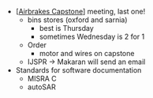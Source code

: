 - [[Airbrakes Capstone]] meeting, last one!
	- bins stores (oxford and sarnia)
		- best is Thursday
		- sometimes Wednesday is 2 for 1
	- Order
		- motor and wires on capstone
	- IJSPR -> Makaran will send an email
- Standards for software documentation
	- MISRA C
	- autoSAR

[//begin]: # "Autogenerated link references for markdown compatibility"
[Airbrakes Capstone]: <../pages-ls/Airbrakes Capstone> "Airbrakes Capstone"
[//end]: # "Autogenerated link references"